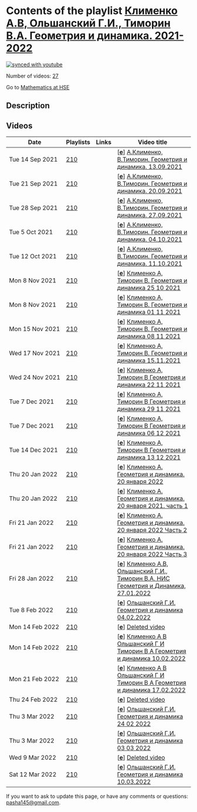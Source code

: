 # Contents of the playlist [Клименко А.В, Ольшанский Г.И., Тиморин В.А. Геометрия и динамика. 2021-2022](https://www.youtube.com/playlist?list=PLq3E5oubNNoDUEhSn6ruzvKmSNeRBtR_j)

[![synced with youtube](https://img.shields.io/github/last-commit/mathphysschool/mathphysschool.github.io/autoupdate1?label=synced%20with%20youtube)](https://github.com/mathphysschool/mathphysschool.github.io/commits/autoupdate1)

Number of videos: [27](#videos)

Go to [Mathematics at HSE](../README.md)

## Description



## Videos

|Date|Playlists|Links|Video title|
|---|---|---|---|
| Tue&nbsp;14&nbsp;Sep&nbsp;2021 | [210](../playlists/210 "Клименко А.В, Ольшанский Г.И., Тиморин В.А. Геометрия и динамика. 2021-2022") |  | [[**e**](https://studio.youtube.com/video/1qK243sb-KA/edit "Edit")] [А.Клименко, В.Тиморин. Геометрия и динамика. 13.09.2021](https://www.youtube.com/watch?v=1qK243sb-KA&list=PLq3E5oubNNoDUEhSn6ruzvKmSNeRBtR_j) |
| Tue&nbsp;21&nbsp;Sep&nbsp;2021 | [210](../playlists/210 "Клименко А.В, Ольшанский Г.И., Тиморин В.А. Геометрия и динамика. 2021-2022") |  | [[**e**](https://studio.youtube.com/video/J18EXlURyHg/edit "Edit")] [А.Клименко, В.Тиморин. Геометрия и динамика. 20.09.2021](https://www.youtube.com/watch?v=J18EXlURyHg&list=PLq3E5oubNNoDUEhSn6ruzvKmSNeRBtR_j) |
| Tue&nbsp;28&nbsp;Sep&nbsp;2021 | [210](../playlists/210 "Клименко А.В, Ольшанский Г.И., Тиморин В.А. Геометрия и динамика. 2021-2022") |  | [[**e**](https://studio.youtube.com/video/x3ByG2NuCT4/edit "Edit")] [А.Клименко, В.Тиморин. Геометрия и динамика. 27.09.2021](https://www.youtube.com/watch?v=x3ByG2NuCT4&list=PLq3E5oubNNoDUEhSn6ruzvKmSNeRBtR_j) |
| Tue&nbsp;5&nbsp;Oct&nbsp;2021 | [210](../playlists/210 "Клименко А.В, Ольшанский Г.И., Тиморин В.А. Геометрия и динамика. 2021-2022") |  | [[**e**](https://studio.youtube.com/video/AHzkMWQ3wSY/edit "Edit")] [А.Клименко, В.Тиморин. Геометрия и динамика. 04.10.2021](https://www.youtube.com/watch?v=AHzkMWQ3wSY&list=PLq3E5oubNNoDUEhSn6ruzvKmSNeRBtR_j) |
| Tue&nbsp;12&nbsp;Oct&nbsp;2021 | [210](../playlists/210 "Клименко А.В, Ольшанский Г.И., Тиморин В.А. Геометрия и динамика. 2021-2022") |  | [[**e**](https://studio.youtube.com/video/7WXiOcxGOH0/edit "Edit")] [А.Клименко, В.Тиморин. Геометрия и динамика. 11.10.2021](https://www.youtube.com/watch?v=7WXiOcxGOH0&list=PLq3E5oubNNoDUEhSn6ruzvKmSNeRBtR_j) |
| Mon&nbsp;8&nbsp;Nov&nbsp;2021 | [210](../playlists/210 "Клименко А.В, Ольшанский Г.И., Тиморин В.А. Геометрия и динамика. 2021-2022") |  | [[**e**](https://studio.youtube.com/video/sffvYUMmvPs/edit "Edit")] [Клименко А,  Тиморин  В. Геометрия и динамика 25 10 2021](https://www.youtube.com/watch?v=sffvYUMmvPs&list=PLq3E5oubNNoDUEhSn6ruzvKmSNeRBtR_j) |
| Mon&nbsp;8&nbsp;Nov&nbsp;2021 | [210](../playlists/210 "Клименко А.В, Ольшанский Г.И., Тиморин В.А. Геометрия и динамика. 2021-2022") |  | [[**e**](https://studio.youtube.com/video/6bQuSACf5yg/edit "Edit")] [Клименко А, Тиморин В. Геометрия и динамика 01 11 2021](https://www.youtube.com/watch?v=6bQuSACf5yg&list=PLq3E5oubNNoDUEhSn6ruzvKmSNeRBtR_j) |
| Mon&nbsp;15&nbsp;Nov&nbsp;2021 | [210](../playlists/210 "Клименко А.В, Ольшанский Г.И., Тиморин В.А. Геометрия и динамика. 2021-2022") |  | [[**e**](https://studio.youtube.com/video/7pef8MHVgvQ/edit "Edit")] [Клименко А,  Тиморин В. Геометрия и динамика 08 11 2021](https://www.youtube.com/watch?v=7pef8MHVgvQ&list=PLq3E5oubNNoDUEhSn6ruzvKmSNeRBtR_j) |
| Wed&nbsp;17&nbsp;Nov&nbsp;2021 | [210](../playlists/210 "Клименко А.В, Ольшанский Г.И., Тиморин В.А. Геометрия и динамика. 2021-2022") |  | [[**e**](https://studio.youtube.com/video/jG-CMa3mw8Y/edit "Edit")] [Клименко А, Тиморин В.  Геометрия и динамика 15.11.2021](https://www.youtube.com/watch?v=jG-CMa3mw8Y&list=PLq3E5oubNNoDUEhSn6ruzvKmSNeRBtR_j) |
| Wed&nbsp;24&nbsp;Nov&nbsp;2021 | [210](../playlists/210 "Клименко А.В, Ольшанский Г.И., Тиморин В.А. Геометрия и динамика. 2021-2022") |  | [[**e**](https://studio.youtube.com/video/2XDtTs0xCHw/edit "Edit")] [Клименко А, Тиморин В  Геометрия и динамика 22 11 2021](https://www.youtube.com/watch?v=2XDtTs0xCHw&list=PLq3E5oubNNoDUEhSn6ruzvKmSNeRBtR_j) |
| Tue&nbsp;7&nbsp;Dec&nbsp;2021 | [210](../playlists/210 "Клименко А.В, Ольшанский Г.И., Тиморин В.А. Геометрия и динамика. 2021-2022") |  | [[**e**](https://studio.youtube.com/video/lFiQ4YwTkJc/edit "Edit")] [Клименко А, Тиморин В Геометрия и динамика 29 11 2021](https://www.youtube.com/watch?v=lFiQ4YwTkJc&list=PLq3E5oubNNoDUEhSn6ruzvKmSNeRBtR_j) |
| Tue&nbsp;7&nbsp;Dec&nbsp;2021 | [210](../playlists/210 "Клименко А.В, Ольшанский Г.И., Тиморин В.А. Геометрия и динамика. 2021-2022") |  | [[**e**](https://studio.youtube.com/video/nTWL2U38294/edit "Edit")] [Клименко А, Тиморин В Геометрия и динамика 06 12 2021](https://www.youtube.com/watch?v=nTWL2U38294&list=PLq3E5oubNNoDUEhSn6ruzvKmSNeRBtR_j) |
| Tue&nbsp;14&nbsp;Dec&nbsp;2021 | [210](../playlists/210 "Клименко А.В, Ольшанский Г.И., Тиморин В.А. Геометрия и динамика. 2021-2022") |  | [[**e**](https://studio.youtube.com/video/dfcLmwG0qN0/edit "Edit")] [Клименко А, Тиморин В Геометрия и динамика 13 12 2021](https://www.youtube.com/watch?v=dfcLmwG0qN0&list=PLq3E5oubNNoDUEhSn6ruzvKmSNeRBtR_j) |
| Thu&nbsp;20&nbsp;Jan&nbsp;2022 | [210](../playlists/210 "Клименко А.В, Ольшанский Г.И., Тиморин В.А. Геометрия и динамика. 2021-2022") |  | [[**e**](https://studio.youtube.com/video/DfWbbjaLIrU/edit "Edit")] [Клименко А. Геометрия и динамика. 20 января 2022](https://www.youtube.com/watch?v=DfWbbjaLIrU&list=PLq3E5oubNNoDUEhSn6ruzvKmSNeRBtR_j) |
| Thu&nbsp;20&nbsp;Jan&nbsp;2022 | [210](../playlists/210 "Клименко А.В, Ольшанский Г.И., Тиморин В.А. Геометрия и динамика. 2021-2022") |  | [[**e**](https://studio.youtube.com/video/38OdKaKNayo/edit "Edit")] [Клименко А. Геометрия и динамика. 20 января 2021. часть 1](https://www.youtube.com/watch?v=38OdKaKNayo&list=PLq3E5oubNNoDUEhSn6ruzvKmSNeRBtR_j) |
| Fri&nbsp;21&nbsp;Jan&nbsp;2022 | [210](../playlists/210 "Клименко А.В, Ольшанский Г.И., Тиморин В.А. Геометрия и динамика. 2021-2022") |  | [[**e**](https://studio.youtube.com/video/wIq4YhAHv0w/edit "Edit")] [Клименко А. Геометрия и динамика. 20 января 2022 Часть 2](https://www.youtube.com/watch?v=wIq4YhAHv0w&list=PLq3E5oubNNoDUEhSn6ruzvKmSNeRBtR_j) |
| Fri&nbsp;21&nbsp;Jan&nbsp;2022 | [210](../playlists/210 "Клименко А.В, Ольшанский Г.И., Тиморин В.А. Геометрия и динамика. 2021-2022") |  | [[**e**](https://studio.youtube.com/video/eYHScnFz2uY/edit "Edit")] [Клименко А. Геометрия и динамика. 20 января 2022 Часть 3](https://www.youtube.com/watch?v=eYHScnFz2uY&list=PLq3E5oubNNoDUEhSn6ruzvKmSNeRBtR_j) |
| Fri&nbsp;28&nbsp;Jan&nbsp;2022 | [210](../playlists/210 "Клименко А.В, Ольшанский Г.И., Тиморин В.А. Геометрия и динамика. 2021-2022") |  | [[**e**](https://studio.youtube.com/video/C9tcAz4QPig/edit "Edit")] [Клименко А.В, Ольшанский Г.И., Тиморин В.А.  НИС Геометрия и Динамика,  27.01.2022](https://www.youtube.com/watch?v=C9tcAz4QPig&list=PLq3E5oubNNoDUEhSn6ruzvKmSNeRBtR_j) |
| Tue&nbsp;8&nbsp;Feb&nbsp;2022 | [210](../playlists/210 "Клименко А.В, Ольшанский Г.И., Тиморин В.А. Геометрия и динамика. 2021-2022") |  | [[**e**](https://studio.youtube.com/video/UQpSDJaz1BE/edit "Edit")] [Ольшанский Г.И.  Геометрия и динамика 04.02.2022](https://www.youtube.com/watch?v=UQpSDJaz1BE&list=PLq3E5oubNNoDUEhSn6ruzvKmSNeRBtR_j) |
| Mon&nbsp;14&nbsp;Feb&nbsp;2022 | [210](../playlists/210 "Клименко А.В, Ольшанский Г.И., Тиморин В.А. Геометрия и динамика. 2021-2022") |  | [[**e**](https://studio.youtube.com/video/EG2NwCEYb88/edit "Edit")] [Deleted video](https://www.youtube.com/watch?v=EG2NwCEYb88&list=PLq3E5oubNNoDUEhSn6ruzvKmSNeRBtR_j "This video is unavailable.") |
| Mon&nbsp;14&nbsp;Feb&nbsp;2022 | [210](../playlists/210 "Клименко А.В, Ольшанский Г.И., Тиморин В.А. Геометрия и динамика. 2021-2022") |  | [[**e**](https://studio.youtube.com/video/CgZhECvI49s/edit "Edit")] [Клименко А В  Ольшанский Г И  Тиморин В А  Геометрия и динамика 10.02.2022](https://www.youtube.com/watch?v=CgZhECvI49s&list=PLq3E5oubNNoDUEhSn6ruzvKmSNeRBtR_j) |
| Mon&nbsp;21&nbsp;Feb&nbsp;2022 | [210](../playlists/210 "Клименко А.В, Ольшанский Г.И., Тиморин В.А. Геометрия и динамика. 2021-2022") |  | [[**e**](https://studio.youtube.com/video/RHSIBtvzl40/edit "Edit")] [Клименко А В  Ольшанский Г И  Тиморин В А  Геометрия и динамика 17.02.2022](https://www.youtube.com/watch?v=RHSIBtvzl40&list=PLq3E5oubNNoDUEhSn6ruzvKmSNeRBtR_j) |
| Thu&nbsp;24&nbsp;Feb&nbsp;2022 | [210](../playlists/210 "Клименко А.В, Ольшанский Г.И., Тиморин В.А. Геометрия и динамика. 2021-2022") |  | [[**e**](https://studio.youtube.com/video/8jnLROAEjsA/edit "Edit")] [Deleted video](https://www.youtube.com/watch?v=8jnLROAEjsA&list=PLq3E5oubNNoDUEhSn6ruzvKmSNeRBtR_j "This video is unavailable.") |
| Thu&nbsp;3&nbsp;Mar&nbsp;2022 | [210](../playlists/210 "Клименко А.В, Ольшанский Г.И., Тиморин В.А. Геометрия и динамика. 2021-2022") |  | [[**e**](https://studio.youtube.com/video/lvZuPtVNQcU/edit "Edit")] [Ольшанский Г.И. Геометрия и динамика 24 02 2022](https://www.youtube.com/watch?v=lvZuPtVNQcU&list=PLq3E5oubNNoDUEhSn6ruzvKmSNeRBtR_j) |
| Thu&nbsp;3&nbsp;Mar&nbsp;2022 | [210](../playlists/210 "Клименко А.В, Ольшанский Г.И., Тиморин В.А. Геометрия и динамика. 2021-2022") |  | [[**e**](https://studio.youtube.com/video/tdaoQgzkors/edit "Edit")] [Ольшанский Г.И. Геометрия и динамика 03 03 2022](https://www.youtube.com/watch?v=tdaoQgzkors&list=PLq3E5oubNNoDUEhSn6ruzvKmSNeRBtR_j) |
| Wed&nbsp;9&nbsp;Mar&nbsp;2022 | [210](../playlists/210 "Клименко А.В, Ольшанский Г.И., Тиморин В.А. Геометрия и динамика. 2021-2022") |  | [[**e**](https://studio.youtube.com/video/uVFVEIN6r0k/edit "Edit")] [Deleted video](https://www.youtube.com/watch?v=uVFVEIN6r0k&list=PLq3E5oubNNoDUEhSn6ruzvKmSNeRBtR_j "This video is unavailable.") |
| Sat&nbsp;12&nbsp;Mar&nbsp;2022 | [210](../playlists/210 "Клименко А.В, Ольшанский Г.И., Тиморин В.А. Геометрия и динамика. 2021-2022") |  | [[**e**](https://studio.youtube.com/video/GTZawhAHjUo/edit "Edit")] [Ольшанский Г.И.  Геометрия и динамика 10.03.2022](https://www.youtube.com/watch?v=GTZawhAHjUo&list=PLq3E5oubNNoDUEhSn6ruzvKmSNeRBtR_j) |


 If you want to ask to update this page, or have any comments or questions: <pasha145@gmail.com>.